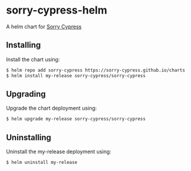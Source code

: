 # sorry-cypress-helm

A helm chart for [Sorry Cypress](https://github.com/sorry-cypress/sorry-cypress)

## Installing

Install the chart using:

```bash
$ helm repo add sorry-cypress https://sorry-cypress.github.io/charts
$ helm install my-release sorry-cypress/sorry-cypress
```

## Upgrading

Upgrade the chart deployment using:

```bash
$ helm upgrade my-release sorry-cypress/sorry-cypress
```

## Uninstalling

Uninstall the my-release deployment using:

```bash
$ helm uninstall my-release
```
